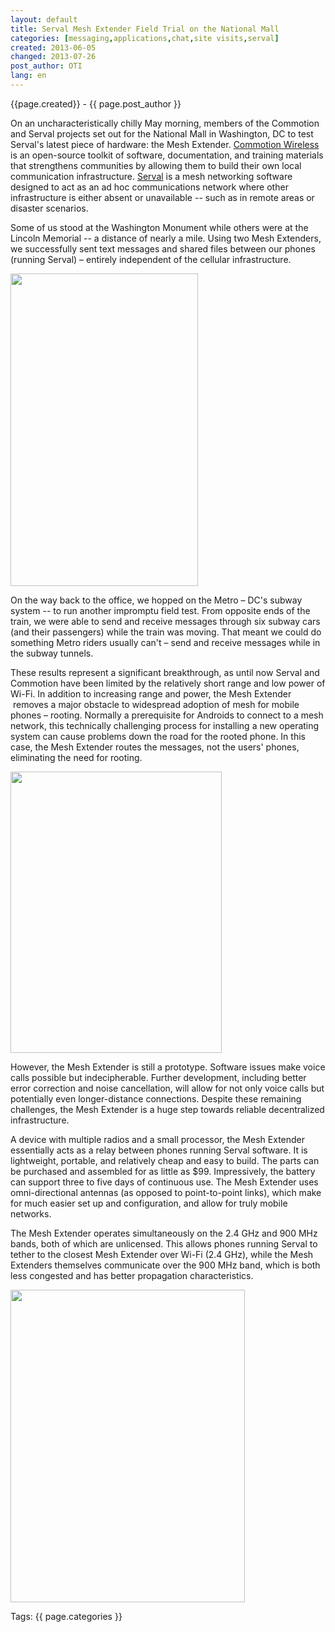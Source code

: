 ```yaml
---
layout: default
title: Serval Mesh Extender Field Trial on the National Mall
categories: [messaging,applications,chat,site visits,serval]
created: 2013-06-05
changed: 2013-07-26
post_author: OTI
lang: en
---
```

 <div class="meta">
  <span class="author">{{page.created}} - {{ page.post_author }}</span>
</div>
 <p>On an uncharacteristically chilly May morning, members of the Commotion and Serval projects set out for the National Mall in Washington, DC to test Serval&#39;s latest piece of hardware: the Mesh Extender. <a href="http://commotionwireless.net">Commotion Wireless</a> is an open-source toolkit of software, documentation, and training materials that strengthens communities by allowing them to build their own local communication infrastructure. <a href="http://servalproject.org">Serval</a> is a mesh networking software designed to act as an ad hoc communications network where other infrastructure is either absent or unavailable -- such as in remote areas or disaster scenarios.</p><p>Some of us stood at the Washington Monument while others were at the Lincoln Memorial -- a distance of nearly a mile. Using two Mesh Extenders, we successfully sent text messages and shared files between our phones (running Serval) &ndash; entirely independent of the cellular infrastructure.</p><p><img alt="" src="http://oti.newamerica.net/sites/newamerica.net/files/articles/paul-dan-meshms-log-3.png" style="width: 300px; height: 500px;" /></p><p>On the way back to the office, we hopped on the Metro &ndash; DC&#39;s subway system -- to run another impromptu field test. From opposite ends of the train, we were able to send and receive messages through six subway cars (and their passengers) while the train was moving. That meant we could do something Metro riders usually can&#39;t &ndash; send and receive messages while in the subway tunnels.</p><p>These results represent a significant breakthrough, as until now Serval and Commotion have been limited by the relatively short range and low power of Wi-Fi. In addition to increasing range and power, the Mesh Extender &nbsp;removes a major obstacle to widespread adoption of mesh for mobile phones &ndash; rooting. Normally a prerequisite for Androids to connect to a mesh network, this technically challenging process for installing a new operating system can cause problems down the road for the rooted phone. In this case, the Mesh Extender routes the messages, not the users&#39; phones, eliminating the need for rooting.</p><p><img alt="" src="http://oti.newamerica.net/sites/newamerica.net/files/articles/meshext2.jpg" style="width: 338px; height: 450px;" /></p><p>However, the Mesh Extender is still a prototype. Software issues make voice calls possible but indecipherable. Further development, including better error correction and noise cancellation, will allow for not only voice calls but potentially even longer-distance connections. Despite these remaining challenges, the Mesh Extender is a huge step towards reliable decentralized infrastructure.&nbsp;</p><p>A device with multiple radios and a small processor, the Mesh Extender essentially acts as a relay between phones running Serval software. It is lightweight, portable, and relatively cheap and easy to build. The parts can be purchased and assembled for as little as $99. Impressively, the battery can support three to five days of continuous use. The Mesh Extender uses omni-directional antennas (as opposed to point-to-point links), which make for much easier set up and configuration, and allow for truly mobile networks.&nbsp;</p><p>The Mesh Extender operates simultaneously on the 2.4 GHz and 900 MHz bands, both of which are unlicensed. This allows phones running Serval to tether to the closest Mesh Extender over Wi-Fi (2.4 GHz), while the Mesh Extenders themselves communicate over the 900 MHz band, which is both less congested and has better propagation characteristics.</p><p><img alt="" src="http://oti.newamerica.net/sites/newamerica.net/files/articles/mesh-extender-close-up-1.jpg" style="width: 375px; height: 500px;" /></p> <div class="tags">Tags: {{ page.categories }}</div>